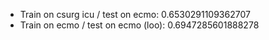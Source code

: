 - Train on csurg icu / test on ecmo: 0.6530291109362707
- Train on ecmo / test on ecmo (loo): 0.6947285601888278